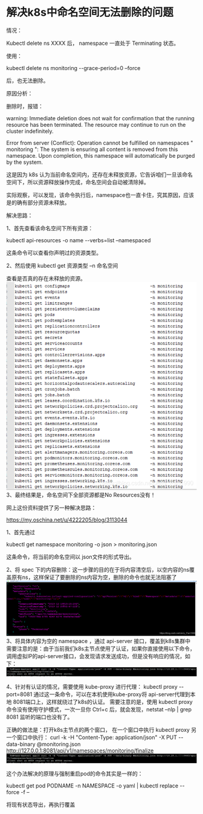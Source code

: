# 解决k8s中命名空间无法删除的问题

情况：

Kubectl delete ns XXXX 后， namespace 一直处于 Terminating 状态。

使用：

kubectl delete ns monitoring --grace-period=0 –force

后，也无法删除。



原因分析：

删除时，报错：

warning: Immediate deletion does not wait for confirmation that the running resource has been terminated. The resource may continue to run on the cluster indefinitely.

Error from server (Conflict): Operation cannot be fulfilled on namespaces " monitoring ": The system is ensuring all content is removed from this namespace.  Upon completion, this namespace will automatically be purged by the system.



这是因为 k8s 认为当前命名空间内，还存在未释放资源，它告诉咱们一旦该命名空间下，所以资源释放操作完成，命名空间会自动被清除掉。

实际观察，可以发现，该命令执行后，namespace也一直卡住，究其原因，应该是的确有部分资源未释放。



解决思路：

1、首先查看该命名空间下所有资源：

kubectl api-resources -o name --verbs=list –namespaced

这条命令可以查看你声明过的资源类型。

2、然后使用 kubectl get 资源类型 –n 命名空间

查看是否真的存在未释放的资源。
![img.png](img.png)
3、最终结果是，命名空间下全部资源都是No Resources没有！



网上这份资料提供了另一种解决思路：

https://my.oschina.net/u/4222205/blog/3113044

1、首先通过

kubectl get namespace monitoring -o json > monitoring.json

这条命令，将当前的命名空间以 json文件的形式导出。

2、将 spec 下的内容删除：这一步骤的目的在于将内容清空后，以空内容的ns覆盖原有ns，这样保证了要删除的ns内容为空，删除的命令也就无法阻塞了
![img_1.png](img_1.png)
3、将具体内容为空的 namespace ，通过 api-server 接口，覆盖到k8s集群中
需要注意的是：由于当前我们k8s主节点使用了认证，如果你直接使用以下命令，调用虚拟IP的api-server接口，会发现请求发送成功，但是没有响应的情况，如下：
![img_2.png](img_2.png)

4、针对有认证的情况，需要使用 kube-proxy 进行代理：
kubectl proxy --port=8081
通过这一条命令，可以在本机使用kube-proxy将 api-server代理到本地 8081端口上，这样就绕过了k8s的认证。
需要注意的是，使用 kubectl proxy 命令没有使用守护模式，一次一旦你 Ctrl+c 后，就会发现，netstat –nlp | grep 8081 监听的端口也没有了。

正确的做法是：打开k8s主节点的两个窗口，
在一个窗口中执行 kubectl proxy
另一个窗口中执行：
curl -k -H "Content-Type: application/json" -X PUT --data-binary @monitoring.json http://127.0.0.1:8081/api/v1/namespaces/monitoring/finalize
![img_3.png](img_3.png)



这个办法解决的原理与强制重启pod的命令其实是一样的：

kubectl get pod PODNAME -n NAMESPACE -o yaml | kubectl replace --force -f –

将现有状态导出，再执行覆盖